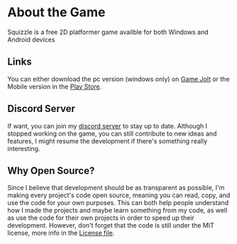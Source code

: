 # About the Game
Squizzle is a free 2D platformer game availble for both Windows and Android devices
## Links
You can either download the pc version (windows only) on [Game Jolt](https://gamejolt.com/games/squizzle/728673) or the Mobile version in the [Play Store](https://play.google.com/store/apps/details?id=com.GhostBandits.Squizzle&gl=DE).
## Discord Server
If want, you can join my [discord server](https://discord.gg/MQgTSM4qtm) to stay up to date. Although I stopped working on the game, you can still contribute to new ideas and features, I might resume the development if there's something really interesting.
## Why Open Source?
Since I believe that development should be as transparent as possible, I'm making every project's code open source, meaning you can read, copy, and use the code for your own purposes. This can both help people understand how I made the projects and maybe learn something from my code, as well as use the code for their own projects in order to speed up their development. However, don't forget that the code is still under the MIT license, more info in the [License file](LICENSE).
